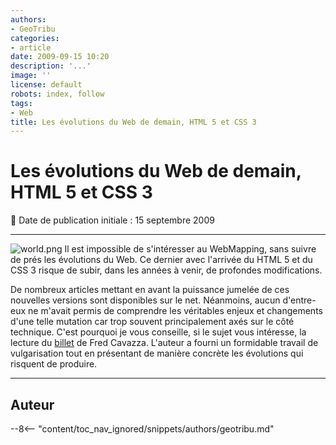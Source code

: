 ```yaml
---
authors:
- GeoTribu
categories:
- article
date: 2009-09-15 10:20
description: '...'
image: ''
license: default
robots: index, follow
tags:
- Web
title: Les évolutions du Web de demain, HTML 5 et CSS 3
---
```


# Les évolutions du Web de demain, HTML 5 et CSS 3


:calendar: Date de publication initiale : 15 septembre 2009


----

![world.png](http://geotribu.net/sites/default/files/Tuto/img/Blog/world.png) Il est impossible de s'intéresser au WebMapping, sans suivre de prés les évolutions du Web. Ce dernier avec l'arrivée du HTML 5 et du CSS 3 risque de subir, dans les années à venir, de profondes modifications.


De nombreux articles mettant en avant la puissance jumelée de ces nouvelles versions sont disponibles sur le net. Néanmoins, aucun d'entre-eux ne m'avait permis de comprendre les véritables enjeux et changements d'une telle mutation car trop souvent principalement axés sur le côté technique. C'est pourquoi je vous conseille, si le sujet vous intéresse, la lecture du [billet](http://www.fredcavazza.net/2009/09/10/html-5-css-3-une-revolution-pour-les-interfaces-web/) de Fred Cavazza. L'auteur a fourni un formidable travail de vulgarisation tout en présentant de manière concrète les évolutions qui risquent de produire.




----

## Auteur

--8<-- "content/toc_nav_ignored/snippets/authors/geotribu.md"
